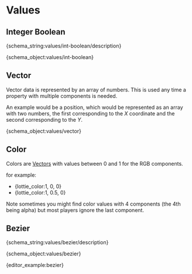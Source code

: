 # Values

<h2 id="int-boolean">Integer Boolean</h2>

{schema_string:values/int-boolean/description}

{schema_object:values/int-boolean}

<h2 id="vector">Vector</h2>

Vector data is represented by an array of numbers.
This is used any time a property with multiple components is needed.

An example would be a position, which would be represented as an array
with two numbers, the first corresponding to the _X_ coordinate and the
second corresponding to the _Y_.

{schema_object:values/vector}


<h2 id="color">Color</h2>

Colors are [Vectors](#vector) with values between 0 and 1 for the RGB components.

for example:

* {lottie_color:1, 0, 0}
* {lottie_color:1, 0.5, 0}

Note sometimes you might find color values with 4 components (the 4th being alpha)
but most players ignore the last component.

<h2 id="bezier">Bezier</h2>

{schema_string:values/bezier/description}

{schema_object:values/bezier}

{editor_example:bezier}
